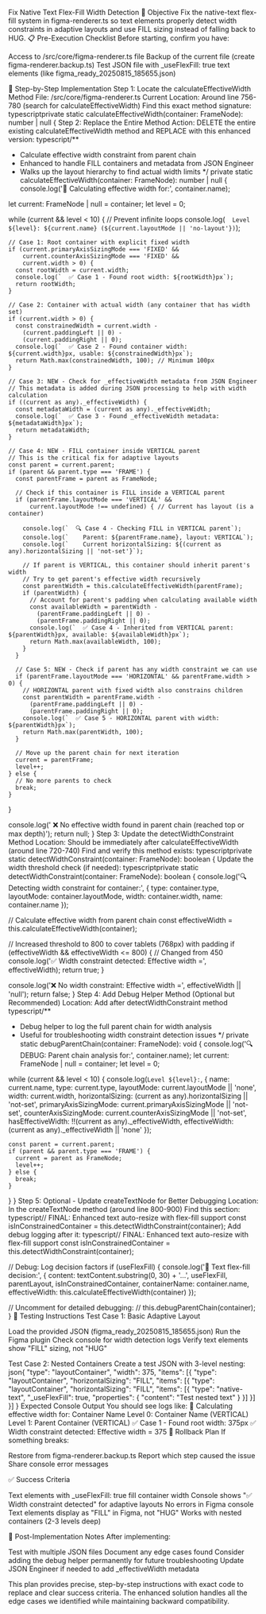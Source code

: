 Fix Native Text Flex-Fill Width Detection
🎯 Objective
Fix the native-text flex-fill system in figma-renderer.ts so text elements properly detect width constraints in adaptive layouts and use FILL sizing instead of falling back to HUG.
📋 Pre-Execution Checklist
Before starting, confirm you have:

 Access to /src/core/figma-renderer.ts file
 Backup of the current file (create figma-renderer.backup.ts)
 Test JSON file with _useFlexFill: true text elements (like figma_ready_20250815_185655.json)

🔧 Step-by-Step Implementation
Step 1: Locate the calculateEffectiveWidth Method
File: /src/core/figma-renderer.ts
Current Location: Around line 756-780 (search for calculateEffectiveWidth)
Find this exact method signature:
typescriptprivate static calculateEffectiveWidth(container: FrameNode): number | null {
Step 2: Replace the Entire Method
Action: DELETE the entire existing calculateEffectiveWidth method and REPLACE with this enhanced version:
typescript/**
 * Calculate effective width constraint from parent chain
 * Enhanced to handle FILL containers and metadata from JSON Engineer
 * Walks up the layout hierarchy to find actual width limits
 */
private static calculateEffectiveWidth(container: FrameNode): number | null {
  console.log('🧮 Calculating effective width for:', container.name);
  
  let current: FrameNode | null = container;
  let level = 0;
  
  while (current && level < 10) { // Prevent infinite loops
    console.log(`  Level ${level}: ${current.name} (${current.layoutMode || 'no-layout'})`);
    
    // Case 1: Root container with explicit fixed width
    if (current.primaryAxisSizingMode === 'FIXED' && 
        current.counterAxisSizingMode === 'FIXED' && 
        current.width > 0) {
      const rootWidth = current.width;
      console.log(`  ✅ Case 1 - Found root width: ${rootWidth}px`);
      return rootWidth;
    }
    
    // Case 2: Container with actual width (any container that has width set)
    if (current.width > 0) {
      const constrainedWidth = current.width - 
        (current.paddingLeft || 0) - 
        (current.paddingRight || 0);
      console.log(`  ✅ Case 2 - Found container width: ${current.width}px, usable: ${constrainedWidth}px`);
      return Math.max(constrainedWidth, 100); // Minimum 100px
    }
    
    // Case 3: NEW - Check for _effectiveWidth metadata from JSON Engineer
    // This metadata is added during JSON processing to help with width calculation
    if ((current as any)._effectiveWidth) {
      const metadataWidth = (current as any)._effectiveWidth;
      console.log(`  ✅ Case 3 - Found _effectiveWidth metadata: ${metadataWidth}px`);
      return metadataWidth;
    }
    
    // Case 4: NEW - FILL container inside VERTICAL parent
    // This is the critical fix for adaptive layouts
    const parent = current.parent;
    if (parent && parent.type === 'FRAME') {
      const parentFrame = parent as FrameNode;
      
      // Check if this container is FILL inside a VERTICAL parent
      if (parentFrame.layoutMode === 'VERTICAL' && 
          current.layoutMode !== undefined) { // Current has layout (is a container)
        
        console.log(`  🔍 Case 4 - Checking FILL in VERTICAL parent`);
        console.log(`    Parent: ${parentFrame.name}, layout: VERTICAL`);
        console.log(`    Current horizontalSizing: ${(current as any).horizontalSizing || 'not-set'}`);
        
        // If parent is VERTICAL, this container should inherit parent's width
        // Try to get parent's effective width recursively
        const parentWidth = this.calculateEffectiveWidth(parentFrame);
        if (parentWidth) {
          // Account for parent's padding when calculating available width
          const availableWidth = parentWidth - 
            (parentFrame.paddingLeft || 0) - 
            (parentFrame.paddingRight || 0);
          console.log(`  ✅ Case 4 - Inherited from VERTICAL parent: ${parentWidth}px, available: ${availableWidth}px`);
          return Math.max(availableWidth, 100);
        }
      }
      
      // Case 5: NEW - Check if parent has any width constraint we can use
      if (parentFrame.layoutMode === 'HORIZONTAL' && parentFrame.width > 0) {
        // HORIZONTAL parent with fixed width also constrains children
        const parentWidth = parentFrame.width - 
          (parentFrame.paddingLeft || 0) - 
          (parentFrame.paddingRight || 0);
        console.log(`  ✅ Case 5 - HORIZONTAL parent with width: ${parentWidth}px`);
        return Math.max(parentWidth, 100);
      }
      
      // Move up the parent chain for next iteration
      current = parentFrame;
      level++;
    } else {
      // No more parents to check
      break;
    }
  }
  
  console.log('  ❌ No effective width found in parent chain (reached top or max depth)');
  return null;
}
Step 3: Update the detectWidthConstraint Method
Location: Should be immediately after calculateEffectiveWidth (around line 720-740)
Find and verify this method exists:
typescriptprivate static detectWidthConstraint(container: FrameNode): boolean {
Update the width threshold check (if needed):
typescriptprivate static detectWidthConstraint(container: FrameNode): boolean {
  console.log('🔍 Detecting width constraint for container:', {
    type: container.type,
    layoutMode: container.layoutMode,
    width: container.width,
    name: container.name
  });
  
  // Calculate effective width from parent chain
  const effectiveWidth = this.calculateEffectiveWidth(container);
  
  // Increased threshold to 800 to cover tablets (768px) with padding
  if (effectiveWidth && effectiveWidth <= 800) { // Changed from 450
    console.log('✅ Width constraint detected: Effective width =', effectiveWidth);
    return true;
  }
  
  console.log('❌ No width constraint: Effective width =', effectiveWidth || 'null');
  return false;
}
Step 4: Add Debug Helper Method (Optional but Recommended)
Location: Add after detectWidthConstraint method
typescript/**
 * Debug helper to log the full parent chain for width analysis
 * Useful for troubleshooting width constraint detection issues
 */
private static debugParentChain(container: FrameNode): void {
  console.log('🔍 DEBUG: Parent chain analysis for:', container.name);
  let current: FrameNode | null = container;
  let level = 0;
  
  while (current && level < 10) {
    console.log(`Level ${level}:`, {
      name: current.name,
      type: current.type,
      layoutMode: current.layoutMode || 'none',
      width: current.width,
      horizontalSizing: (current as any).horizontalSizing || 'not-set',
      primaryAxisSizingMode: current.primaryAxisSizingMode || 'not-set',
      counterAxisSizingMode: current.counterAxisSizingMode || 'not-set',
      hasEffectiveWidth: !!(current as any)._effectiveWidth,
      effectiveWidth: (current as any)._effectiveWidth || 'none'
    });
    
    const parent = current.parent;
    if (parent && parent.type === 'FRAME') {
      current = parent as FrameNode;
      level++;
    } else {
      break;
    }
  }
}
Step 5: Optional - Update createTextNode for Better Debugging
Location: In the createTextNode method (around line 800-900)
Find this section:
typescript// FINAL: Enhanced text auto-resize with flex-fill support
const isInConstrainedContainer = this.detectWidthConstraint(container);
Add debug logging after it:
typescript// FINAL: Enhanced text auto-resize with flex-fill support
const isInConstrainedContainer = this.detectWidthConstraint(container);

// Debug: Log decision factors
if (useFlexFill) {
  console.log('📝 Text flex-fill decision:', {
    content: textContent.substring(0, 30) + '...',
    useFlexFill,
    parentLayout,
    isInConstrainedContainer,
    containerName: container.name,
    effectiveWidth: this.calculateEffectiveWidth(container)
  });
  
  // Uncomment for detailed debugging:
  // this.debugParentChain(container);
}
🧪 Testing Instructions
Test Case 1: Basic Adaptive Layout

Load the provided JSON (figma_ready_20250815_185655.json)
Run the Figma plugin
Check console for width detection logs
Verify text elements show "FILL" sizing, not "HUG"

Test Case 2: Nested Containers
Create a test JSON with 3-level nesting:
json{
  "type": "layoutContainer",
  "width": 375,
  "items": [{
    "type": "layoutContainer",
    "horizontalSizing": "FILL",
    "items": [{
      "type": "layoutContainer",
      "horizontalSizing": "FILL",
      "items": [{
        "type": "native-text",
        "_useFlexFill": true,
        "properties": { "content": "Test nested text" }
      }]
    }]
  }]
}
Expected Console Output
You should see logs like:
🧮 Calculating effective width for: Container Name
  Level 0: Container Name (VERTICAL)
  Level 1: Parent Container (VERTICAL)
  ✅ Case 1 - Found root width: 375px
✅ Width constraint detected: Effective width = 375
🚨 Rollback Plan
If something breaks:

Restore from figma-renderer.backup.ts
Report which step caused the issue
Share console error messages

✅ Success Criteria

 Text elements with _useFlexFill: true fill container width
 Console shows "✅ Width constraint detected" for adaptive layouts
 No errors in Figma console
 Text elements display as "FILL" in Figma, not "HUG"
 Works with nested containers (2-3 levels deep)

📝 Post-Implementation Notes
After implementing:

Test with multiple JSON files
Document any edge cases found
Consider adding the debug helper permanently for future troubleshooting
Update JSON Engineer if needed to add _effectiveWidth metadata

This plan provides precise, step-by-step instructions with exact code to replace and clear success criteria. The enhanced solution handles all the edge cases we identified while maintaining backward compatibility.
